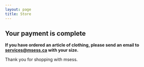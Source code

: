 ```yaml
---
layout: page
title: Store
---
```

<section id="intro">
  <div class="container">
    <div class="row">
      <div class="col-md-7 col-sm-12">
        <div class="block">
<h1>Your payment is complete</h1>
        </div>
      </div><!-- .col-md-7 close -->


<b>If you have ordered an article of clothing, please send an email to <a href="mailto:services@msess.ca">services@msess.ca</a> with your size.</b>

Thank you for shopping with msess.
    </div>
  </div>
</section>


